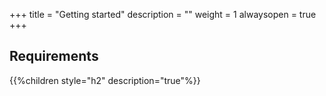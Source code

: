 +++
title = "Getting started"
description = ""
weight = 1
alwaysopen = true
+++

## Requirements

{{%children style="h2" description="true"%}}
